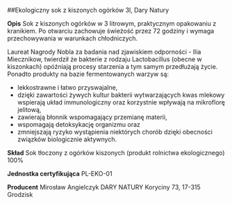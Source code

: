 ##Ekologiczny sok z kiszonych ogórków 3l, Dary Natury

**Opis** Sok z kiszonych ogórków w 3 litrowym, praktycznym opakowaniu z kranikiem. Po otwarciu zachowuje świeżość przez 72 godziny i wymaga przechowywania w warunkach chłodniczych.

Laureat Nagrody Nobla za badania nad zjawiskiem odporności - Ilia Miecznikow, twierdził że bakterie z rodzaju Lactobacillus (obecne w kiszonkach) opóźniają procesy starzenia a tym samym przedłużają życie.
Ponadto produkty na bazie fermentowanych warzyw są:

- lekkostrawne i łatwo przyswajalne,
- dzięki zawartości żywych kultur bakterii wytwarzających kwas mlekowy wspierają układ immunologiczny oraz korzystnie wpływają na mikroflorę jelitową,
- zawierają błonnik wspomagający przemianę materii,
- wspomagają detoksykację organizmu oraz
- zmniejszają ryzyko wystąpienia niektórych chorób dzięki obecności związków biologicznie aktywnych.

**Skład** Sok tłoczony z ogórków kiszonych (produkt rolnictwa ekologicznego) 100%

**Jednostka certyfikująca** PL-EKO-01

**Producent** Mirosław Angielczyk DARY NATURY
Koryciny 73, 17-315 Grodzisk
